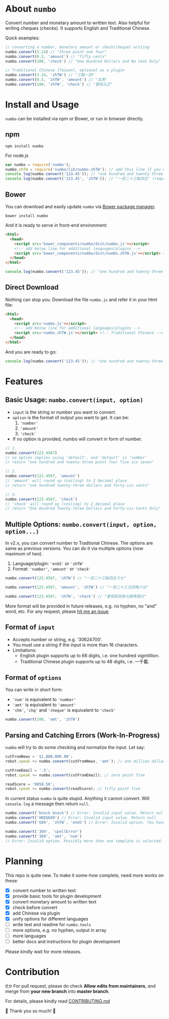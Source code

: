 # About `numbo`

Convert number and monetary amount to written text. Also helpful for writing cheques (checks). It supports English and Traditional Chinese.

Quick examples:

```js
// converting a number, monetary amount or check(cheque) writing
numbo.convert(3.14) // "three point one four"
numbo.convert(0.5, 'amount') // "fifty cents"
numbo.convert(100, 'check') // "One Hundred Dollars and No Cent Only"

// Traditional Chinese (Taiwan), optional as a plugin
numbo.convert(3.14, 'zhTW') // "三點一四"
numbo.convert(0.5, 'zhTW', 'amount') // "五角"
numbo.convert(100, 'zhTW', 'check') // "壹佰元正"
```

# Install and Usage

`numbo` can be installed via npm or Bower, or run in browser directly.

## npm

```shell
npm install numbo
```

For node.js

```js
var numbo = require('numbo');
numbo.zhTW = require('numbo/lib/numbo.zhTW'); // add this line if you want to convert Traditional Chinese
console.log(numbo.convert('123.45')); // "one hundred and twenty-three point four five"
console.log(numbo.convert('123.45', 'zhTW')); // "一百二十三點四五" (require numbo.zhTW)
```

## Bower

You can download and easily update `numbo` via [Bower package manager](https://bower.io/).

```shell
bower install numbo
```

And it is ready to serve in front-end environment:

```html
<html>
  <head>
    <script src='bower_components/numbo/dist/numbo.js'></script>
    <!-- add below line for additional languages/plugins -->
    <script src='bower_components/numbo/dist/numbo.zhTW.js'></script> <!-- Traditional Chinese -->
  </head>
</html>

```

```js
console.log(numbo.convert('123.45')); // "one hundred and twenty-three point four five"
```

## Direct Download

Nothing can stop you. Download the file `numbo.js` and refer it in your html file:

```html
<html>
  <head>
    <script src='numbo.js'></script>
    <!-- add below line for additional languages/plugins -->
    <script src='numbo.zhTW.js'></script> <!-- Traditional Chinese -->
  </head>
</html>
```

And you are ready to go:

```js
console.log(numbo.convert('123.45')); // "one hundred and twenty-three point four five"
```

# Features

## Basic Usage: `numbo.convert(input, option)`

- `input` is the string or number you want to convert.
- `option` is the format of output you want to get. It can be:
  1. `'number'`
  2. `'amount'`
  3. `'check'`
- If no option is provided, numbo will convert in form of number.

```js
// 1.
numbo.convert(123.4567)
// no option implies using 'default', and 'default' is 'number'
// return "one hundred and twenty-three point four five six seven"

// 2.
numbo.convert(123.4567, 'amount')
// 'amount' will round up (ceiling) to 2 decimal place
// return "one hundred twenty-three dollars and forty-six cents"

// 3.
numbo.convert(123.4567, 'check')
// 'check' will round up (ceiling) to 2 decimal place
// return "One Hundred Twenty-three Dollars and Forty-six Cents Only"
```

## Multiple Options: `numbo.convert(input, option, option...)`

In v2.x, you can convert number to Tradtional Chinese. The options are same as previous versions. You can do it via multiple options (now maximum of two).

1. Language/plugin: `'enUS'` or `'zhTW'`
2. Format: `'number'`, `'amount'` or `'check'`

```js
numbo.convert(123.4567, 'zhTW') // "一百二十三點四五六七"

numbo.convert(123.4567, 'amount', 'zhTW') // "一百二十三元四角六分"

numbo.convert(123.4567, 'zhTW', 'check') // "壹佰貳拾叁元肆角陸分"
```

More format will be provided in future releases, e.g. no hyphen, no "and" word, etc. For any request, please [hit me an issue](https://github.com/Edditoria/numbo/issues).

## Format of `input`

- Accepts number or string, e.g. '30624700'.
- You must use a string if the input is more than 16 characters.
- Limitations:
  - English plugin supports up to 66 digits, i.e. one hundred vigintillion.
  - Traditional Chinese plugin supports up to 48 digits, i.e. 一千載.

## Format of `options`

You can write in short form:

- `'num'` is equivalent to  `'number'`
- `'amt'` is equivalent to `'amount'`
- `'chk'`, `'chq'` and `'cheque'` is equivalent to `'check'`

```js
numbo.convert(100, 'amt', 'zhTW')
```

## Parsing and Catching Errors (Work-In-Progress)

`numbo` will try to do some checking and normalize the input. Let say:

```js
cutFromNews = '$1,000,000.00';
robot.speak += numbo.convert(cutFromNews, 'amt'); // one million dollars

cutFromEmail = '.5';
robot.speak += numbo.convert(cutFromEmail); // zero point five

readScore = '0050.50';
robot.speak += numbo.convert(readScore); // fifty point five

```

In current status `numbo` is quite stupid. Anything it cannot convert. Will `console.log` a message then return `null`.

```js
numbo.convert('knock knock') // Error: Invalid input value. Return null
numbo.convert('HKD$689') // Error: Invalid input value. Return null
numbo.convert('689', 'zhTW', 'enUS') // Error: Invalid option. You have selected more than one language/plugin. Returns null

numbo.convert('369', 'spellError')
numbo.convert('369', 'amt', 'num')
// Error: Invalid option. Possibly more than one template is selected. Or, some option(s) are parsed into [otherOptions], but it is not allowed in current version yet.
```

# Planning

This repo is quite new. To make it some-how complete, need more works on these:

- [x] convert number to written text
- [x] provide basic tools for plugin development
- [x] convert monetary amount to written text
- [x] check before convert
- [x] add Chinese via plugin
- [x] unify options for different languages
- [ ] write test and readme for `numbo.tools`
- [ ] more options, e.g. no hyphen, output in array
- [ ] more languages
- [ ] better docs and instructions for plugin development

Please kindly wait for more releases.

# Contribution

*tl;tr* For pull request, please do check **Allow edits from maintainers**, and merge from **your new branch** into **master branch**.

For details, please kindly read [CONTRIBUTING.md](CONTRIBUTING.md)

:beer: Thank you so much! :pray:
